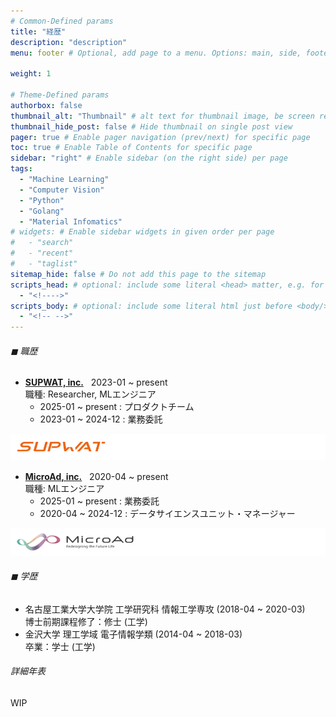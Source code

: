 ```yaml
---
# Common-Defined params
title: "経歴"
description: "description"
menu: footer # Optional, add page to a menu. Options: main, side, footer

weight: 1

# Theme-Defined params
authorbox: false
thumbnail_alt: "Thumbnail" # alt text for thumbnail image, be screen reader friendly!
thumbnail_hide_post: false # Hide thumbnail on single post view
pager: true # Enable pager navigation (prev/next) for specific page
toc: true # Enable Table of Contents for specific page
sidebar: "right" # Enable sidebar (on the right side) per page
tags:
  - "Machine Learning"
  - "Computer Vision"
  - "Python"
  - "Golang"
  - "Material Infomatics"
# widgets: # Enable sidebar widgets in given order per page
#   - "search"
#   - "recent"
#   - "taglist"
sitemap_hide: false # Do not add this page to the sitemap
scripts_head: # optional: include some literal <head> matter, e.g. for page-specific JS imports; safeHTML-filtered
  - "<!---->"
scripts_body: # optional: include some literal html just before <body/> tag, e.g. JS initialization; safeHTML-filtered
  - "<!-- -->"
---
```


###### ◼︎ 職歴
- [**SUPWAT, inc.**](https://www.supwat.com/) &nbsp; 2023-01 ~ present  
   職種: Researcher, MLエンジニア
  - 2025-01 ~ present : プロダクトチーム 
  - 2023-01 ~ 2024-12 : 業務委託

![企業ロゴ](img/log_sup.png)
- [**MicroAd, inc.**](https://www.microad.co.jp/)  &nbsp; 2020-04 ~ present  
  職種: MLエンジニア
  - 2025-01 ~ present : 業務委託
  - 2020-04 ~ 2024-12 : データサイエンスユニット・マネージャー

![企業ロゴ](img/log_ma.png)


###### ◼︎ 学歴
- 名古屋工業大学大学院 工学研究科 情報工学専攻 (2018-04 ~ 2020-03)  
博士前期課程修了：修士 (工学)
- 金沢大学 理工学域 電子情報学類 (2014-04 ~ 2018-03)  
卒業：学士 (工学)


<!--more-->
###### 詳細年表
WIP
